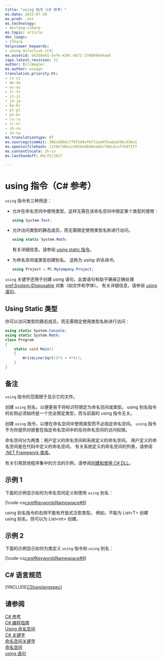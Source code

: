 ```yaml
---
title: "using 指令（C# 参考）"
ms.date: 2015-07-20
ms.prod: .net
ms.technology:
- devlang-csharp
ms.topic: article
dev_langs:
- CSharp
helpviewer_keywords:
- using directive [C#]
ms.assetid: b42b8e61-5e7e-439c-bb71-370094b44ae8
caps.latest.revision: 31
author: BillWagner
ms.author: wiwagn
translation.priority.ht:
- cs-cz
- de-de
- es-es
- fr-fr
- it-it
- ja-jp
- ko-kr
- pl-pl
- pt-br
- ru-ru
- tr-tr
- zh-cn
- zh-tw
ms.translationtype: HT
ms.sourcegitcommit: 306c608dc7f97594ef6f72ae0f5aaba596c936e1
ms.openlocfilehash: 1129efd8a1c4058a9648eab61f98cdcef7e9f2f7
ms.contentlocale: zh-cn
ms.lasthandoff: 09/25/2017

---
```

# <a name="using-directive-c-reference"></a>using 指令（C# 参考）
`using` 指令有三种用途：  
  
-   允许在命名空间中使用类型，这样无需在该命名空间中限定某个类型的使用：  
  
    ```csharp  
    using System.Text;  
    ```  
  
-   允许访问类型的静态成员，而无需限定使用类型名称进行访问。 
  
    ```csharp  
    using static System.Math;  
    ```  
     
    有关详细信息，请参阅 [using static 指令](using-static.md)。

-   为命名空间或类型创建别名。 这称为 *using 别名指令*。  
  
    ```csharp  
    using Project = PC.MyCompany.Project;  
    ```  
  
 `using` 关键字还用于创建 using 语句，此类语句有助于确保正确处理 <xref:System.IDisposable> 对象（如文件和字体）。 有关详细信息，请参阅 [using 语句](../../../csharp/language-reference/keywords/using-statement.md)。  
  
## <a name="using-static-type"></a>Using Static 类型  
 你可以访问类型的静态成员，而无需限定使用类型名称进行访问：  
  
```csharp  
using static System.Console;   
using static System.Math;  
class Program   
{   
    static void Main()   
    {   
        WriteLine(Sqrt(3*3 + 4*4));   
    }   
}  
```  
  
## <a name="remarks"></a>备注  
 `using` 指令的范围限于显示它的文件。  
  
 创建 `using` 别名，以便更易于将标识符限定为命名空间或类型。 using 别名指令的右侧必须始终是一个完全限定类型，而与前面的 using 指令无关。  
  
 创建 `using` 指令，以便在命名空间中使用类型而不必指定命名空间。 `using` 指令不为你提供对嵌套在指定命名空间中的任何命名空间的访问权限。  
  
 命名空间分为两类：用户定义的命名空间和系统定义的命名空间。 用户定义的命名空间是在代码中定义的命名空间。 有关系统定义的命名空间的列表，请参阅 [.NET Framework 类库](http://go.microsoft.com/fwlink/?LinkID=227195)。  
  
 有关引用其他程序集中的方法的示例，请参阅[创建和使用 C# DLL](http://msdn.microsoft.com/library/70f65026-3687-4e9c-ab79-c18b97dd8be4)。  
  
## <a name="example-1"></a>示例 1  
  
 下面的示例显示如何为命名空间定义和使用 `using` 别名：  
  
 [!code-cs[csrefKeywordsNamespace#8](../../../csharp/language-reference/keywords/codesnippet/CSharp/using-directive_1.cs)]  
  
 using 别名指令的右侧不能有开放式泛型类型。 例如，不能为 List\<T> 创建 using 别名，但可以为 List\<int> 创建。  
  
## <a name="example-2"></a>示例 2  
  
 下面的示例显示如何为类定义 `using` 指令和 `using` 别名：  
  
 [!code-cs[csrefKeywordsNamespace#9](../../../csharp/language-reference/keywords/codesnippet/CSharp/using-directive_2.cs)]  
  
## <a name="c-language-specification"></a>C# 语言规范  
 [!INCLUDE[CSharplangspec](~/includes/csharplangspec-md.md)]  
  
## <a name="see-also"></a>请参阅  
 [C# 参考](../../../csharp/language-reference/index.md)   
 [C# 编程指南](../../../csharp/programming-guide/index.md)   
 [Using 命名空间](../../../csharp/programming-guide/namespaces/using-namespaces.md)   
 [C# 关键字](../../../csharp/language-reference/keywords/index.md)   
 [命名空间关键字](../../../csharp/language-reference/keywords/namespace-keywords.md)   
 [命名空间](../../../csharp/programming-guide/namespaces/index.md)   
 [using 语句](../../../csharp/language-reference/keywords/using-statement.md)

